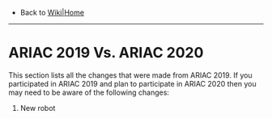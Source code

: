 [//]: # (This may be the most platform independent comment)
- Back to [Wiki|Home](../README.md)
---------------------------------------

# ARIAC 2019 Vs. ARIAC 2020
This section lists all the changes that were made from ARIAC 2019. If you participated in ARIAC 2019 and plan to participate in ARIAC 2020 then you may need to be aware of the following changes:
1. New robot
